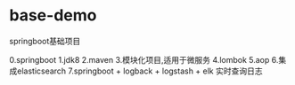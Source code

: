 # base-demo
springboot基础项目

0.springboot
1.jdk8
2.maven
3.模块化项目,适用于微服务
4.lombok
5.aop
6.集成elasticsearch
7.springboot + logback + logstash + elk 实时查询日志
